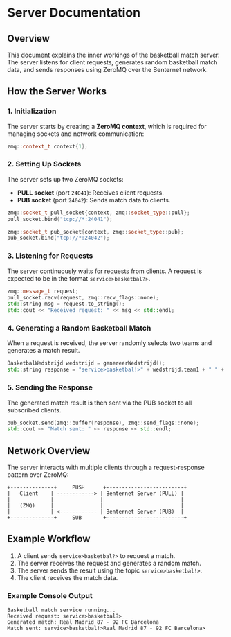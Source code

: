# Server Documentation

## Overview
This document explains the inner workings of the basketball match server. The server listens for client requests, generates random basketball match data, and sends responses using ZeroMQ over the Benternet network.

## How the Server Works

### 1. Initialization
The server starts by creating a **ZeroMQ context**, which is required for managing sockets and network communication:
```cpp
zmq::context_t context{1};
```

### 2. Setting Up Sockets
The server sets up two ZeroMQ sockets:
- **PULL socket** (port `24041`): Receives client requests.
- **PUB socket** (port `24042`): Sends match data to clients.

```cpp
zmq::socket_t pull_socket{context, zmq::socket_type::pull};
pull_socket.bind("tcp://*:24041");

zmq::socket_t pub_socket{context, zmq::socket_type::pub};
pub_socket.bind("tcp://*:24042");
```

### 3. Listening for Requests
The server continuously waits for requests from clients. A request is expected to be in the format `service>basketbal?>`.

```cpp
zmq::message_t request;
pull_socket.recv(request, zmq::recv_flags::none);
std::string msg = request.to_string();
std::cout << "Received request: " << msg << std::endl;
```

### 4. Generating a Random Basketball Match
When a request is received, the server randomly selects two teams and generates a match result.
```cpp
BasketbalWedstrijd wedstrijd = genereerWedstrijd();
std::string response = "service>basketbal!>" + wedstrijd.team1 + " " + std::to_string(wedstrijd.score1) + " - " + std::to_string(wedstrijd.score2) + " " + wedstrijd.team2 + ">";
```

### 5. Sending the Response
The generated match result is then sent via the PUB socket to all subscribed clients.
```cpp
pub_socket.send(zmq::buffer(response), zmq::send_flags::none);
std::cout << "Match sent: " << response << std::endl;
```

## Network Overview
The server interacts with multiple clients through a request-response pattern over ZeroMQ:

```
+--------------+     PUSH      +-------------------------+
|   Client    | ------------> | Benternet Server (PULL) |
|             |               |                         |
|   (ZMQ)     |               |                         |
|             | <------------ | Benternet Server (PUB)  |
+--------------+     SUB       +-------------------------+
```

## Example Workflow

1. A client sends `service>basketbal?>` to request a match.
2. The server receives the request and generates a random match.
3. The server sends the result using the topic `service>basketbal!>`.
4. The client receives the match data.

### Example Console Output
```
Basketball match service running...
Received request: service>basketbal?>
Generated match: Real Madrid 87 - 92 FC Barcelona
Match sent: service>basketbal!>Real Madrid 87 - 92 FC Barcelona>
```
